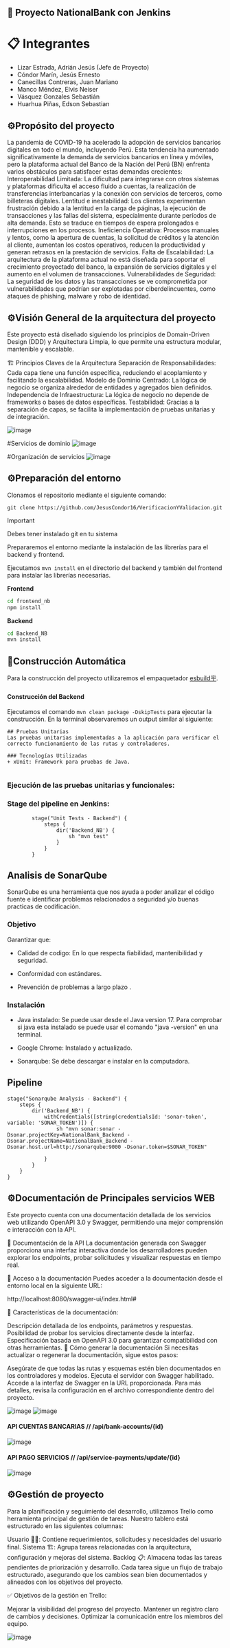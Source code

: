 ## 🚀 Proyecto NationalBank con Jenkins 

# 📋 Integrantes

- Lizar Estrada, Adrián Jesús (Jefe de Proyecto)
- Cóndor Marín, Jesús Ernesto
- Canecillas Contreras, Juan Mariano
- Manco Méndez, Elvis Neiser
- Vásquez Gonzales Sebastián
- Huarhua Piñas, Edson Sebastian

## ⚙️Propósito del proyecto
La pandemia de COVID-19 ha acelerado la adopción de servicios bancarios digitales en todo el mundo, incluyendo Perú. Esta tendencia ha aumentado significativamente la demanda de servicios bancarios en línea y móviles, pero la plataforma actual del Banco de la Nación del Perú (BN) enfrenta varios obstáculos para satisfacer estas demandas crecientes:
Interoperabilidad Limitada: La dificultad para integrarse con otros sistemas y plataformas dificulta el acceso fluido a cuentas, la realización de transferencias interbancarias y la conexión con servicios de terceros, como billeteras digitales.
Lentitud e inestabilidad: Los clientes experimentan frustración debido a la lentitud en la carga de páginas, la ejecución de transacciones y las fallas del sistema, especialmente durante períodos de alta demanda. Esto se traduce en tiempos de espera prolongados e interrupciones en los procesos.
Ineficiencia Operativa: Procesos manuales y lentos, como la apertura de cuentas, la solicitud de créditos y la atención al cliente, aumentan los costos operativos, reducen la productividad y generan retrasos en la prestación de servicios.
Falta de Escalabilidad: La arquitectura de la plataforma actual no está diseñada para soportar el crecimiento proyectado del banco, la expansión de servicios digitales y el aumento en el volumen de transacciones.
Vulnerabilidades de Seguridad: La seguridad de los datos y las transacciones se ve comprometida por vulnerabilidades que podrían ser explotadas por ciberdelincuentes, como ataques de phishing, malware y robo de identidad.


## ⚙️Visión General de la arquitectura del proyecto
Este proyecto está diseñado siguiendo los principios de Domain-Driven Design (DDD) y Arquitectura Limpia, lo que permite una estructura modular, mantenible y escalable.

🏗 Principios Claves de la Arquitectura
Separación de Responsabilidades: Cada capa tiene una función específica, reduciendo el acoplamiento y facilitando la escalabilidad.
Modelo de Dominio Centrado: La lógica de negocio se organiza alrededor de entidades y agregados bien definidos.
Independencia de Infraestructura: La lógica de negocio no depende de frameworks o bases de datos específicas.
Testabilidad: Gracias a la separación de capas, se facilita la implementación de pruebas unitarias y de integración.

![image](https://github.com/user-attachments/assets/5b05f396-97e7-466c-a61c-d6ed5854f908)

#Servicios de dominio
![image](https://github.com/user-attachments/assets/9444a95d-8549-48b9-b04a-74963c7ef778)

#Organización de servicios
![image](https://github.com/user-attachments/assets/bcc712c3-1c8d-4f02-a8d7-ca565d1d17b6)


## ⚙️Preparación del entorno

Clonamos el repositorio mediante el siguiente comando:

`git clone https://github.com/JesusCondor16/VerificacionYValidacion.git`

> [!IMPORTANT]
> Debes tener instalado git en tu sistema

Prepararemos el entorno mediante la instalación de las librerías para el backend y frontend.


Ejecutamos `mvn install` en el directorio del backend y también del frontend para instalar las librerías necesarias.

**Frontend**

```sh
cd frontend_nb
npm install
```

**Backend**

```sh
cd Backend_NB
mvn install
```

## 🔨Construcción Automática

Para la construcción del proyecto utilizaremos el empaquetador [esbuild🪧](https://esbuild.github.io/).

#### Construcción del Backend



Ejecutamos el comando `mvn clean package -DskipTests` para ejecutar la construcción. En la terminal observaremos un output similar al siguiente:

```
## Pruebas Unitarias
Las pruebas unitarias implementadas a la aplicación para verificar el correcto funcionamiento de las rutas y controladores.

### Tecnologías Utilizadas
+ xUnit: Framework para pruebas de Java.


```
### Ejecución de las pruebas unitarias y funcionales:
### Stage del pipeline en Jenkins:
```
        stage("Unit Tests - Backend") {
            steps {
                dir('Backend_NB') {
                    sh "mvn test"
                }
            }
        }
```

## Analisis de SonarQube

SonarQube es una herramienta que nos ayuda a poder analizar el código fuente e identificar problemas relacionados a seguridad y/o buenas practicas de codificación.


### Objetivo

Garantizar que:

+ Calidad de codigo: En lo que respecta fiabilidad, mantenibilidad y seguridad.

+ Conformidad con estándares.

+ Prevención de problemas a largo plazo .

### Instalación

* Java instalado: Se puede usar desde el Java version 17. Para comprobar si java esta instalado se puede usar el comando "java -version" en una terminal.

* Google Chrome: Instalado y actualizado.

* Sonarqube: Se debe descargar e instalar en la computadora. 

## Pipeline

	stage("Sonarqube Analysis - Backend") {
	    steps {
	        dir('Backend_NB') {
	            withCredentials([string(credentialsId: 'sonar-token', variable: 'SONAR_TOKEN')]) {
	                sh "mvn sonar:sonar -Dsonar.projectKey=NationalBank_Backend -Dsonar.projectName=NationalBank_Backend -Dsonar.host.url=http://sonarqube:9000 -Dsonar.token=$SONAR_TOKEN"

	            }
	        }
	    }
	}


## ⚙️Documentación de Principales servicios WEB

Este proyecto cuenta con una documentación detallada de los servicios web utilizando OpenAPI 3.0 y Swagger, permitiendo una mejor comprensión e interacción con la API.

📖 Documentación de la API
La documentación generada con Swagger proporciona una interfaz interactiva donde los desarrolladores pueden explorar los endpoints, probar solicitudes y visualizar respuestas en tiempo real.

🔹 Acceso a la documentación
Puedes acceder a la documentación desde el entorno local en la siguiente URL:

http://localhost:8080/swagger-ui/index.html#

🔹 Características de la documentación:

Descripción detallada de los endpoints, parámetros y respuestas.
Posibilidad de probar los servicios directamente desde la interfaz.
Especificación basada en OpenAPI 3.0 para garantizar compatibilidad con otras herramientas.
📌 Cómo generar la documentación
Si necesitas actualizar o regenerar la documentación, sigue estos pasos:

Asegúrate de que todas las rutas y esquemas estén bien documentados en los controladores y modelos.
Ejecuta el servidor con Swagger habilitado.
Accede a la interfaz de Swagger en la URL proporcionada.
Para más detalles, revisa la configuración en el archivo correspondiente dentro del proyecto.

![image](https://github.com/user-attachments/assets/e7782bb2-c159-4e8f-9b73-2c4abf46ff35)
![image](https://github.com/user-attachments/assets/ef931cd9-cbc6-4640-857f-b0b378587771)

#### API CUENTAS BANCARIAS // /api/bank-accounts/{id}
![image](https://github.com/user-attachments/assets/82e6a589-14ec-4ef6-adae-e4f64cbf22f0)

#### API PAGO SERVICIOS // /api/service-payments/update/{id}
![image](https://github.com/user-attachments/assets/c5dc532a-aa7f-4d91-8db2-5346fe0698b7)

## ⚙️Gestión de proyecto
Para la planificación y seguimiento del desarrollo, utilizamos Trello como herramienta principal de gestión de tareas. Nuestro tablero está estructurado en las siguientes columnas:

Usuario 🧑‍💻: Contiene requerimientos, solicitudes y necesidades del usuario final.
Sistema 🏗️: Agrupa tareas relacionadas con la arquitectura, configuración y mejoras del sistema.
Backlog 📋: Almacena todas las tareas pendientes de priorización y desarrollo.
Cada tarea sigue un flujo de trabajo estructurado, asegurando que los cambios sean bien documentados y alineados con los objetivos del proyecto.

✅ Objetivos de la gestión en Trello:

Mejorar la visibilidad del progreso del proyecto.
Mantener un registro claro de cambios y decisiones.
Optimizar la comunicación entre los miembros del equipo.

![image](https://github.com/user-attachments/assets/a6a24e2f-d9de-4892-ae31-49eabc42fa7f)


